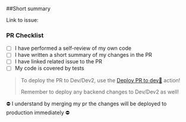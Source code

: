 ##Short summary

Link to issue: <!-- LINK -->

### PR Checklist
- [ ] I have performed a self-review of my own code
- [ ] I have written a short summary of my changes in the PR
- [ ] I have linked related issue to the PR
- [ ] My code is covered by tests

> To deploy the PR to Dev/Dev2, use the [Deploy PR to dev🚀](https://github.com/equinor/lighthouse-client/actions/workflows/deploy-pr.yml) action!
>
> Remember to deploy any backend changes to Dev/Dev2 as well!

⛔ I understand by merging my pr the changes will be deployed to production immediately ⛔